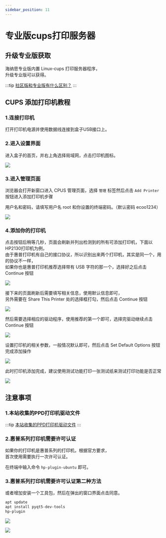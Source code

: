 ```yaml
---
sidebar_position: 11
---
```


# 专业版cups打印服务器

  

## 升级专业版获取

海纳思专业版内置 Linux-cups 打印服务器程序，  
升级专业版可以获得。  

:::tip
[社区版和专业版有什么区别？](/professional)
:::

## CUPS 添加打印机教程  

### 1.连接打印机

打开打印机电源并使用数据线连接到盒子USB接口上。  

### 2.进入设置界面  

进入盒子的首页，并右上角选择局域网，点击打印机图标。  

![](./img/printer-home.jpg)

### 3.进入管理页面  

浏览器会打开新窗口进入 CPUS 管理页面，选择 `管理` 标签然后点击 `Add Printer` 按钮进入添加打印机步骤  

用户名和密码，请填写用户名 root 和你设置的终端密码。（默认密码 ecoo1234）  

![](./img/printer-cups.jpg)  


### 4.添加你的打印机  

点击按钮后稍等几秒，页面会刷新并列出检测到的所有可添加打印机，下面以HP2130打印机为例，  
由于惠普打印机有自己的接口协议，所以识别出来两个打印机，其实是同一个，用的协议不一样，  
如果你也是惠普打印机推荐选择带有 USB 字符的那一个，选择好之后点击 Continue 按钮  

![](./img/printer-add-1.png)   

接下来的页面刷新后需要填写相关信息，使用默认信息即可，  
另外需要在 Share This Printer 处的选择框打勾，然后点击 Continue 按钮  

![](./img/printer-add-2.png)  

然后需要选择相应的驱动程序，使用推荐的第一个即可，选择完驱动继续点击 Continue 按钮  

![](./img/printer-add-3.png)  

设置打印机的相关参数，一般情况默认即可，然后点击 Set Default Options 按钮完成添加操作  

![](./img/printer-add-4.png)   

此时打印机添加完成，建议使用测试功能打印一张测试纸来测试打印功能是否正常  

![](./img/printer-test.png)


## 注意事项  

### 1.本站收集的PPD打印机驱动文件

:::tip
[本站收集的PPD打印机驱动文件](https://alist.ecoo.top/aliyun/Linux%E6%89%93%E5%8D%B0%E6%9C%BA%E9%A9%B1%E5%8A%A8)
:::


### 2.惠普系列打印机需要许可认证

如果你的打印机是惠普系列的打印机，根据官方要求，  
首次使用需要执行一次许可认证。  

在终端中输入命令 `hp-plugin-ubuntu` 即可。  

### 3.惠普系列打印机需要许可认证第二种方法

或者增加安装一个工具包，然后在弹出的窗口界面点击同意。  

```bash
apt update
apt install pyqt5-dev-tools
hp-plugin 
``` 

![](./img/printer-hp-plugin.jpg)   

![](./img/printer-hp-plugin2.jpg)  



